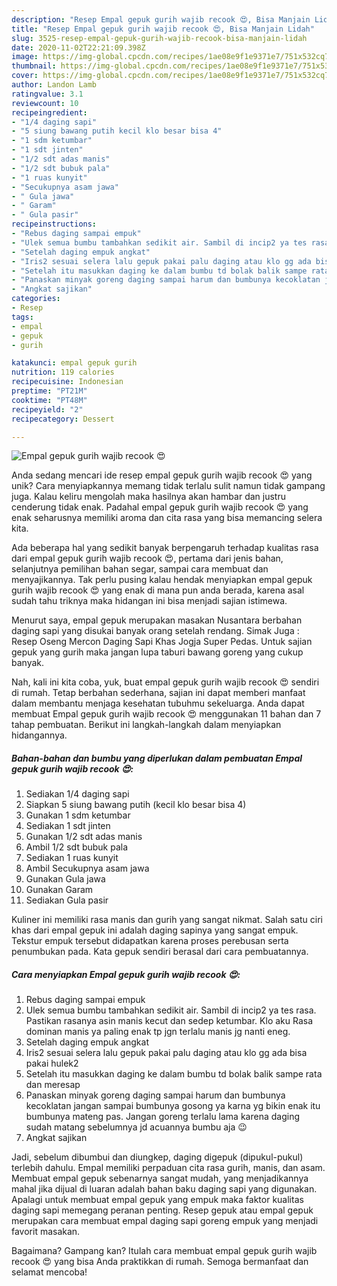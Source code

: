 ```yaml
---
description: "Resep Empal gepuk gurih wajib recook 😍, Bisa Manjain Lidah"
title: "Resep Empal gepuk gurih wajib recook 😍, Bisa Manjain Lidah"
slug: 3525-resep-empal-gepuk-gurih-wajib-recook-bisa-manjain-lidah
date: 2020-11-02T22:21:09.398Z
image: https://img-global.cpcdn.com/recipes/1ae08e9f1e9371e7/751x532cq70/empal-gepuk-gurih-wajib-recook-😍-foto-resep-utama.jpg
thumbnail: https://img-global.cpcdn.com/recipes/1ae08e9f1e9371e7/751x532cq70/empal-gepuk-gurih-wajib-recook-😍-foto-resep-utama.jpg
cover: https://img-global.cpcdn.com/recipes/1ae08e9f1e9371e7/751x532cq70/empal-gepuk-gurih-wajib-recook-😍-foto-resep-utama.jpg
author: Landon Lamb
ratingvalue: 3.1
reviewcount: 10
recipeingredient:
- "1/4 daging sapi"
- "5 siung bawang putih kecil klo besar bisa 4"
- "1 sdm ketumbar"
- "1 sdt jinten"
- "1/2 sdt adas manis"
- "1/2 sdt bubuk pala"
- "1 ruas kunyit"
- "Secukupnya asam jawa"
- " Gula jawa"
- " Garam"
- " Gula pasir"
recipeinstructions:
- "Rebus daging sampai empuk"
- "Ulek semua bumbu tambahkan sedikit air. Sambil di incip2 ya tes rasa. Pastikan rasanya asin manis kecut dan sedep ketumbar. Klo aku Rasa dominan manis ya paling enak tp jgn terlalu manis jg nanti eneg."
- "Setelah daging empuk angkat"
- "Iris2 sesuai selera lalu gepuk pakai palu daging atau klo gg ada bisa pakai hulek2"
- "Setelah itu masukkan daging ke dalam bumbu td bolak balik sampe rata dan meresap"
- "Panaskan minyak goreng daging sampai harum dan bumbunya kecoklatan jangan sampai bumbunya gosong ya karna yg bikin enak itu bumbunya mateng pas. Jangan goreng terlalu lama karena daging sudah matang sebelumnya jd acuannya bumbu aja 😉"
- "Angkat sajikan"
categories:
- Resep
tags:
- empal
- gepuk
- gurih

katakunci: empal gepuk gurih 
nutrition: 119 calories
recipecuisine: Indonesian
preptime: "PT21M"
cooktime: "PT48M"
recipeyield: "2"
recipecategory: Dessert

---
```



![Empal gepuk gurih wajib recook 😍](https://img-global.cpcdn.com/recipes/1ae08e9f1e9371e7/751x532cq70/empal-gepuk-gurih-wajib-recook-😍-foto-resep-utama.jpg)

Anda sedang mencari ide resep empal gepuk gurih wajib recook 😍 yang unik? Cara menyiapkannya memang tidak terlalu sulit namun tidak gampang juga. Kalau keliru mengolah maka hasilnya akan hambar dan justru cenderung tidak enak. Padahal empal gepuk gurih wajib recook 😍 yang enak seharusnya memiliki aroma dan cita rasa yang bisa memancing selera kita.

Ada beberapa hal yang sedikit banyak berpengaruh terhadap kualitas rasa dari empal gepuk gurih wajib recook 😍, pertama dari jenis bahan, selanjutnya pemilihan bahan segar, sampai cara membuat dan menyajikannya. Tak perlu pusing kalau hendak menyiapkan empal gepuk gurih wajib recook 😍 yang enak di mana pun anda berada, karena asal sudah tahu triknya maka hidangan ini bisa menjadi sajian istimewa.

Menurut saya, empal gepuk merupakan masakan Nusantara berbahan daging sapi yang disukai banyak orang setelah rendang. Simak Juga : Resep Oseng Mercon Daging Sapi Khas Jogja Super Pedas. Untuk sajian gepuk yang gurih maka jangan lupa taburi bawang goreng yang cukup banyak.


Nah, kali ini kita coba, yuk, buat empal gepuk gurih wajib recook 😍 sendiri di rumah. Tetap berbahan sederhana, sajian ini dapat memberi manfaat dalam membantu menjaga kesehatan tubuhmu sekeluarga. Anda dapat membuat Empal gepuk gurih wajib recook 😍 menggunakan 11 bahan dan 7 tahap pembuatan. Berikut ini langkah-langkah dalam menyiapkan hidangannya.

<!--inarticleads1-->

##### Bahan-bahan dan bumbu yang diperlukan dalam pembuatan Empal gepuk gurih wajib recook 😍:

1. Sediakan 1/4 daging sapi
1. Siapkan 5 siung bawang putih (kecil klo besar bisa 4)
1. Gunakan 1 sdm ketumbar
1. Sediakan 1 sdt jinten
1. Gunakan 1/2 sdt adas manis
1. Ambil 1/2 sdt bubuk pala
1. Sediakan 1 ruas kunyit
1. Ambil Secukupnya asam jawa
1. Gunakan  Gula jawa
1. Gunakan  Garam
1. Sediakan  Gula pasir


Kuliner ini memiliki rasa manis dan gurih yang sangat nikmat. Salah satu ciri khas dari empal gepuk ini adalah daging sapinya yang sangat empuk. Tekstur empuk tersebut didapatkan karena proses perebusan serta penumbukan pada. Kata gepuk sendiri berasal dari cara pembuatannya. 

<!--inarticleads2-->

##### Cara menyiapkan Empal gepuk gurih wajib recook 😍:

1. Rebus daging sampai empuk
1. Ulek semua bumbu tambahkan sedikit air. Sambil di incip2 ya tes rasa. Pastikan rasanya asin manis kecut dan sedep ketumbar. Klo aku Rasa dominan manis ya paling enak tp jgn terlalu manis jg nanti eneg.
1. Setelah daging empuk angkat
1. Iris2 sesuai selera lalu gepuk pakai palu daging atau klo gg ada bisa pakai hulek2
1. Setelah itu masukkan daging ke dalam bumbu td bolak balik sampe rata dan meresap
1. Panaskan minyak goreng daging sampai harum dan bumbunya kecoklatan jangan sampai bumbunya gosong ya karna yg bikin enak itu bumbunya mateng pas. Jangan goreng terlalu lama karena daging sudah matang sebelumnya jd acuannya bumbu aja 😉
1. Angkat sajikan


Jadi, sebelum dibumbui dan diungkep, daging digepuk (dipukul-pukul) terlebih dahulu. Empal memiliki perpaduan cita rasa gurih, manis, dan asam. Membuat empal gepuk sebenarnya sangat mudah, yang menjadikannya mahal jika dijual di luaran adalah bahan baku daging sapi yang digunakan. Apalagi untuk membuat empal gepuk yang empuk maka faktor kualitas daging sapi memegang peranan penting. Resep gepuk atau empal gepuk merupakan cara membuat empal daging sapi goreng empuk yang menjadi favorit masakan. 

Bagaimana? Gampang kan? Itulah cara membuat empal gepuk gurih wajib recook 😍 yang bisa Anda praktikkan di rumah. Semoga bermanfaat dan selamat mencoba!
